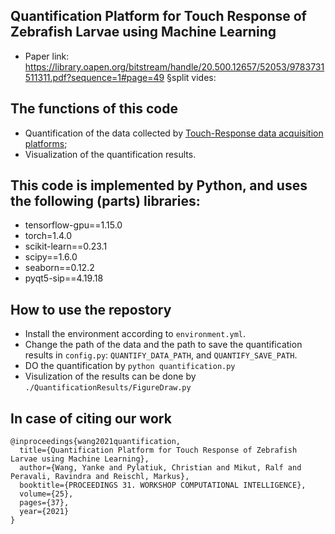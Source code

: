 ## Quantification Platform for Touch Response of Zebrafish Larvae using Machine Learning

- Paper link: https://library.oapen.org/bitstream/handle/20.500.12657/52053/9783731511311.pdf?sequence=1#page=49
§split vides:

## The functions of this code

- Quantification of the data collected by [Touch-Response data acquisition platforms](https://github.com/Seven-year-promise/MultiFishTouchResponse);
- Visualization of the quantification results.

## This code is implemented by Python, and uses the following (parts) libraries:

- tensorflow-gpu==1.15.0
- torch=1.4.0
- scikit-learn==0.23.1
- scipy==1.6.0
- seaborn==0.12.2
- pyqt5-sip==4.19.18

## How to use the repostory

- Install the environment according to `environment.yml`.
- Change the path of the data and the path to save the quantification results in `config.py`: `QUANTIFY_DATA_PATH`, and `QUANTIFY_SAVE_PATH`.
- DO the quantification by
    `python quantification.py`
- Visulization of the results can be done by `./QuantificationResults/FigureDraw.py`


## In case of citing our work

```
@inproceedings{wang2021quantification,
  title={Quantification Platform for Touch Response of Zebrafish Larvae using Machine Learning},
  author={Wang, Yanke and Pylatiuk, Christian and Mikut, Ralf and Peravali, Ravindra and Reischl, Markus},
  booktitle={PROCEEDINGS 31. WORKSHOP COMPUTATIONAL INTELLIGENCE},
  volume={25},
  pages={37},
  year={2021}
}
```
